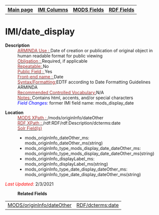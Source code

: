 <html>

<body>
<table style="width:100%">
  <tr>
    <th><a href="index.md">Main page</a></th>
	<th><a href="IMI.md">IMI Columns</a></th>
    <th><a href="MODS.md">MODS Fields</a></th>
    <th><a href="RDF.md">RDF Fields</a></th>
  </tr>
</table>
<h1>IMI/date_display</h1>
<dl>
  <dt><b>Description</b></dt>
  <dd><ins><font color="brown">ARMINDA Use : </font></ins> Date of creation or publication of original object in human readable format for public viewing</dd>
  <dd><ins><font color="brown">Obligation : </font></ins>  Required, if applicable</dd>
  <dd><ins><font color="brown">Repeatable: </font></ins> No</dd>
  <dd><ins><font color="brown">Public Field : </font></ins> Yes</dd>
  <dd><ins><font color="brown">Front-end name : </font></ins> Date</dd>
  <dd><ins><font color="brown">Syntax/Formatting:</font></ins>EDTF according to Date Formatting Guidelines ARMINDA<dd>
  <dd><ins><font color="brown">Recommended Controlled Vocabulary:</font></ins>N/A</dd>
  <dd><ins><font color="brown">Notes: </font></ins>Contains html, accents, and/or special characters</dd>
  <dd><font color="blue"><i>Field Changes: </i></font>former IMI field name: mods_display_date</dd>
</dl>
<dl>
    <dt><b>Location</b></dt>
	<dd> <ins><font color="brown">MODS XPath : </font></ins> /mods/originInfo/dateOther</dd>
	<dd> <ins><font color="brown">RDF XPath : </font></ins>/rdf:RDF/rdf:Description/dcterms:date</dd>
	<dd> <ins><font color="brown">Solr Field(s)</font></ins>
		<ul>
			<li>mods_originInfo_dateOther_ms: mods_originInfo_dateOther_ms(string)</li>
			<li>mods_originInfo_type_mods_display_date_dateOther_ms: mods_originInfo_type_mods_display_date_dateOther_ms(string)</li>
			<li>mods_originInfo_displayLabel_ms: mods_originInfo_displayLabel_ms(string)</li>
			<li>mods_originInfo_type_date_display_dateOther_ms: mods_originInfo_type_date_display_dateOther_ms(string)</li>
		</ul>
	</dd>
</dl>
<dl>
	<p><font color="red"><i>Last Updated: </i></font>2/3/2021</p>
</dl>
<dl>
	<dd><b>Related Fields</b></dd>
		<table>
			<td><a href="mods.originInfo_dateOther.md">MODS/originInfo/dateOther</a></td>
			<td><a href="rdf.dcterms.date.md">RDF/dcterms:date</a></td>
		</table>
</dl>
</body>
</html>